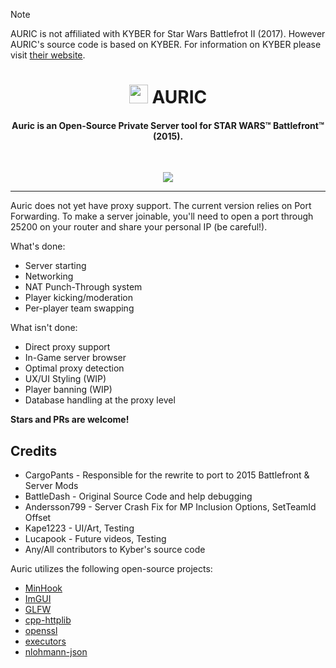 > [!NOTE]
> AURIC is not affiliated with KYBER for Star Wars Battlefrot II (2017). However AURIC's source code is based on KYBER. For information on KYBER please visit [their website](https://uplink.kyber.gg/news/features-overview/).

<h1 align="center"><img src="https://kyber.gg/logo2.svg" width="30rem"> AURIC</h1>

<h4 align="center">Auric is an Open-Source Private Server tool for STAR WARS™ Battlefront™ (2015).
</h4>
<br>
<p align="center">
  <a href="https://discord.gg/auric">
      <img src="https://img.shields.io/discord/305338604316655616.svg?label=Discord&logo=discord&color=778cd4">
  </a>
  
</p>

------

Auric does not yet have proxy support. The current version relies on Port Forwarding. To make a server joinable, you'll need to open a port through 25200 on your router and share your personal IP (be careful!).




What's done:
* Server starting
* Networking
* NAT Punch-Through system
* Player kicking/moderation
* Per-player team swapping

What isn't done:
* Direct proxy support
* In-Game server browser
* Optimal proxy detection
* UX/UI Styling (WIP)
* Player banning (WIP)
* Database handling at the proxy level

**Stars and PRs are welcome!**

## Credits

* CargoPants - Responsible for the rewrite to port to 2015 Battlefront & Server Mods
* BattleDash - Original Source Code and help debugging
* Andersson799 - Server Crash Fix for MP Inclusion Options, SetTeamId Offset
* Kape1223 - UI/Art, Testing
* Lucapook - Future videos, Testing
* Any/All contributors to Kyber's source code

Auric utilizes the following open-source projects:

- [MinHook](https://github.com/TsudaKageyu/minhook)
- [ImGUI](https://github.com/ocornut/imgui)
- [GLFW](https://glfw.org)
- [cpp-httplib](https://github.com/yhirose/cpp-httplib)
- [openssl](https://openssl.org)
- [executors](https://github.com/chriskohlhoff/executors)
- [nlohmann-json](https://github.com/nlohmann/json)
